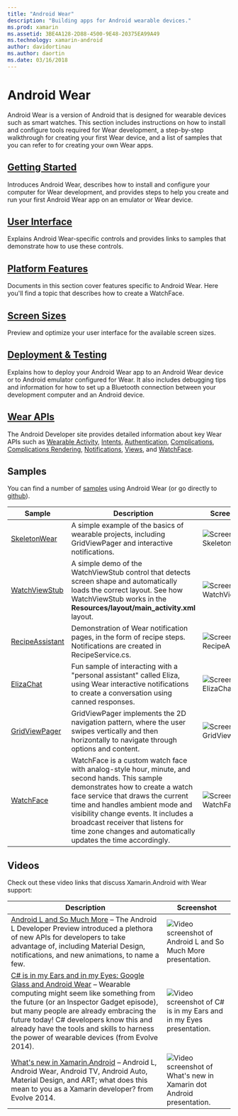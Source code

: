 ```yaml
---
title: "Android Wear"
description: "Building apps for Android wearable devices."
ms.prod: xamarin
ms.assetid: 3BE4A128-2D88-4500-9E48-20375EA99A49
ms.technology: xamarin-android
author: davidortinau
ms.author: daortin
ms.date: 03/16/2018
---
```


# Android Wear

Android Wear is a version of Android that is designed for wearable
devices such as smart watches. This section includes instructions on
how to install and configure tools required for Wear development, a
step-by-step walkthrough for creating your first Wear device, and a
list of samples that you can refer to for creating your own Wear apps.

## [Getting Started](~/android/wear/get-started/index.md)

Introduces Android Wear, describes how to install and configure your
computer for Wear development, and provides steps to help you create
and run your first Android Wear app on an emulator or Wear device.

## [User Interface](~/android/wear/user-interface/index.md)

Explains Android Wear-specific controls and provides links to
samples that demonstrate how to use these controls.

## [Platform Features](~/android/wear/platform/index.md)

Documents in this section cover features specific to Android Wear. Here
you'll find a topic that describes how to create a WatchFace.

## [Screen Sizes](~/android/wear/screen-sizes.md)

Preview and optimize your user interface for the available screen sizes.

## [Deployment & Testing](~/android/wear/deploy-test/index.md)

Explains how to deploy your Android Wear app to an Android
Wear device or to Android emulator configured for Wear. It also
includes debugging tips and information for how to set up a Bluetooth
connection between your development computer and an Android device.

## [Wear APIs](https://developer.android.com/reference/android/support/wearable)

The Android Developer site provides detailed information about key Wear APIs
such as [Wearable Activity](https://developer.android.com/reference/android/support/wearable/activity/package-summary.html),
[Intents](https://developer.android.com/reference/com/google/android/wearable/intent/package-summary.html),
[Authentication](https://developer.android.com/reference/android/support/wearable/authentication/package-summary.html),
[Complications](https://developer.android.com/reference/android/support/wearable/complications/package-summary.html),
[Complications Rendering](https://developer.android.com/reference/android/support/wearable/complications/rendering/package-summary.html),
[Notifications](https://developer.android.com/reference/android/support/wearable/notifications/package-summary.html),
[Views](https://developer.android.com/reference/android/support/wearable/view/package-summary.html), and
[WatchFace](https://developer.android.com/reference/android/support/wearable/watchface/package-summary.html).

## Samples

You can find a number of
[samples](/samples/browse/?products=xamarin&term=Xamarin.Android%2bwear) using Android Wear (or go
directly to
[github](https://github.com/xamarin/monodroid-samples/tree/master/wear)).

|Sample|Description|Screenshot|
|--- |--- |--- |
|[SkeletonWear](/samples/xamarin/monodroid-samples/wear-skeletonwear)|A simple example of the basics of wearable projects, including GridViewPager and interactive notifications.|![Screenshot of Skeletonwear.](images/skeleton.png)|
|[WatchViewStub](/samples/xamarin/monodroid-samples/wear-watchviewstub)|A simple demo of the WatchViewStub control that detects screen shape and automatically loads the correct layout. See how WatchViewStub works in the **Resources/layout/main_activity.xml** layout.|![Screenshot of WatchViewStub.](images/watchview.png)|
|[RecipeAssistant](/samples/xamarin/monodroid-samples/wear-recipeassistant)|Demonstration of Wear notification pages, in the form of recipe steps. Notifications are created in RecipeService.cs.|![Screenshot of RecipeAssistant.](images/recipeassist.png)|
|[ElizaChat](/samples/xamarin/monodroid-samples/wear-elizachat)|Fun sample of interacting with a "personal assistant" called Eliza, using Wear interactive notifications to create a conversation using canned responses.|![Screenshot of ElizaChat.](images/eliza.png)|
|[GridViewPager](/samples/xamarin/monodroid-samples/wear-gridviewpager)|GridViewPager implements the 2D navigation pattern, where the user swipes vertically and then horizontally to navigate through options and content.|![Screenshot of GridViewPager.](images/gridviewpager.png)|
|[WatchFace](/samples/xamarin/monodroid-samples/wear-watchface)|WatchFace is a custom watch face with analog-style hour, minute, and second hands. This sample demonstrates how to create a watch face service that draws the current time and handles ambient mode and visibility change events. It includes a broadcast receiver that listens for time zone changes and automatically updates the time accordingly.|![Screenshot of WatchFace.](images/gridviewpager.png)|

## Videos

Check out these video links that discuss Xamarin.Android with Wear support:

|Description|Screenshot|
|--- |--- |
|[Android L and So Much More](https://blog.xamarin.com/webinar-recording-android-l-and-so-much-more/) &ndash; The Android L Developer Preview introduced a plethora of new APIs for developers to take advantage of, including Material Design, notifications, and new animations, to name a few.|![Video screenshot of Android L and So Much More presentation.](images/video-android-l.png)|
|[C# is in my Ears and in my Eyes: Google Glass and Android Wear](https://www.youtube.com/watch?v=80H8tXByZQc) &ndash; Wearable computing might seem like something from the future (or an Inspector Gadget episode), but many people are already embracing the future today! C# developers know this and already have the tools and skills to harness the power of wearable devices (from Evolve 2014).|![Video screenshot of C# is in my Ears and in my Eyes presentation.](images/video-eyes-ears.png)|
|[What's new in Xamarin.Android](https://www.youtube.com/watch?v=Gpqc2XZIQfU) &ndash; Android L, Android Wear, Android TV, Android Auto, Material Design, and ART; what does this mean to you as a Xamarin developer? from Evolve 2014.|![Video screenshot of What's new in Xamarin dot Android presentation.](Images/video-whats-new.png)|

<!--

March 18
https://blog.xamarin.com/android-wear/

August 14
https://blog.xamarin.com/android-l-developer-preview-android-wear-support/

August 27
https://blog.xamarin.com/tips-for-your-first-android-wear-app/

Watch Face
https://github.com/Redth/Xamarin.Wear.WatchFace
-->